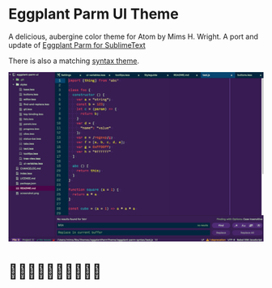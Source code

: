 # Eggplant Parm UI Theme

A delicious, aubergine color theme for Atom by Mims H. Wright. A port and update of [Eggplant Parm for SublimeText](http://github.com/mimshwright/sublime-eggplant-parm/)

There is also a matching [syntax theme](http://github.com/mimshwright/eggplant-parm-syntax).

![Screenshot](./screenshot.png)

# 🍆🍆🍆🍆🍆🍆🍆🍆🍆🍆
